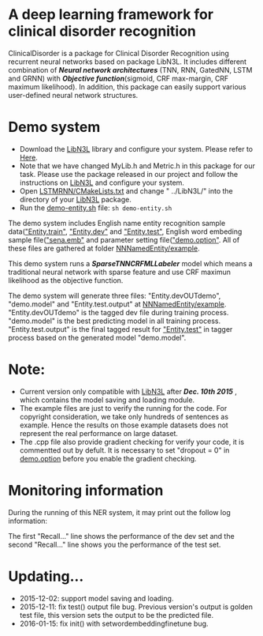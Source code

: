 A deep learning framework for clinical disorder recognition
======
ClinicalDisorder is a package for Clinical Disorder Recognition using recurrent neural networks based on package LibN3L. It includes different combination of ***Neural network architectures*** (TNN, RNN, GatedNN, LSTM and GRNN) with ***Objective function***(sigmoid, CRF max-margin, CRF maximum likelihood). In addition, this package can easily support various user-defined neural network structures.

Demo system
======
* Download the [LibN3L](https://github.com/SUTDNLP/LibN3L) library and configure your system. Please refer to [Here](https://github.com/SUTDNLP/LibN3L).
* Note that we have changed MyLib.h and Metric.h in this package for our task. Please use the package released in our project and follow the instructions on [LibN3L](https://github.com/SUTDNLP/LibN3L) and configure your system.
* Open [LSTMRNN/CMakeLists.txt](CMakeLists.txt) and change " ../LibN3L/" into the directory of your [LibN3L](https://github.com/SUTDNLP/LibN3L) package.
* Run the [demo-entity.sh](demo-entity.sh) file: `sh demo-entity.sh`

The demo system includes English name entity recognition sample data(["Entity.train"](example/Entity.train), ["Entity.dev"](example/Entity.dev) and ["Entity.test"](example/Entity.test), English word embeding sample file(["sena.emb"](example/sena.emb) and parameter setting file(["demo.option"](example/demo.option). All of these files are gathered at folder [NNNamedEntity/example](example).
 
This demo system runs a ***SparseTNNCRFMLLabeler*** model which means a traditional neural network with sparse feature and use CRF maximun likelihood as the objective function. 

The demo system will generate three files: "Entity.devOUTdemo", "demo.model" and "Entity.test.output" at [NNNamedEntity/example](example). "Entity.devOUTdemo" is the tagged dev file during training process. "demo.model" is the best predicting model in all training process. "Entity.test.output" is the final tagged result for ["Entity.test"](example/Entity.test) in tagger process based on the generated model "demo.model".

Note: 
======
* Current version only compatible with [LibN3L](https://github.com/SUTDNLP/LibN3L) after ***Dec. 10th 2015*** , which contains the model saving and loading module.
* The example files are just to verify the running for the code. For copyright consideration, we take only hundreds of sentences as example. Hence the results on those example datasets does not represent the real performance on large dataset.
* The .cpp file also provide gradient checking for verify your code, it is commentted out by defult. It is necessary to set "dropout = 0" in [demo.option](example/demo.option) before you enable the gradient checking.


Monitoring information
=====
During the running of this NER system, it may print out the follow log information:


The first "Recall..." line shows the performance of the dev set and the second "Recall..." line shows 
you the performance of the test set.


Updating...
====
* 2015-12-02: support model saving and loading.
* 2015-12-11: fix test() output file bug. Previous version's output is golden test file, this version sets the output to be the predicted file.
* 2016-01-15: fix init() with setwordembeddingfinetune bug.

